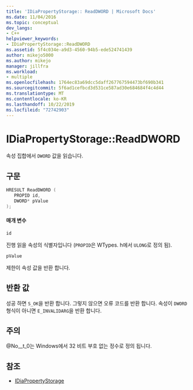 ```yaml
---
title: 'IDiaPropertyStorage:: ReadDWORD | Microsoft Docs'
ms.date: 11/04/2016
ms.topic: conceptual
dev_langs:
- C++
helpviewer_keywords:
- IDiaPropertyStorage::ReadDWORD
ms.assetid: 5f4c034e-a9d3-4560-94b5-ede524741439
author: mikejo5000
ms.author: mikejo
manager: jillfra
ms.workload:
- multiple
ms.openlocfilehash: 1764ec83a69dcc5daff267767594473bf690b341
ms.sourcegitcommit: 5f6ad1cefbcd3d531ce587ad30e684684f4c4d44
ms.translationtype: MT
ms.contentlocale: ko-KR
ms.lasthandoff: 10/22/2019
ms.locfileid: "72742903"
---
```

# <a name="idiapropertystoragereaddword"></a>IDiaPropertyStorage::ReadDWORD
속성 집합에서 `DWORD` 값을 읽습니다.

## <a name="syntax"></a>구문

```C++
HRESULT ReadDWORD ( 
   PROPID id,
   DWORD* pValue
);
```

#### <a name="parameters"></a>매개 변수
 `id`

진행 읽을 속성의 식별자입니다 (`PROPID`은 WTypes. h에서 `ULONG`로 정의 됨).

 `pValue`

제한이 속성 값을 반환 합니다.

## <a name="return-value"></a>반환 값
 성공 하면 `S_OK`을 반환 합니다. 그렇지 않으면 오류 코드를 반환 합니다. 속성이 `DWORD` 형식이 아니면 `E_INVALIDARG`을 반환 합니다.

## <a name="remarks"></a>주의
 @No__t_0는 Windows에서 32 비트 부호 없는 정수로 정의 됩니다.

## <a name="see-also"></a>참조
- [IDiaPropertyStorage](../../debugger/debug-interface-access/idiapropertystorage.md)